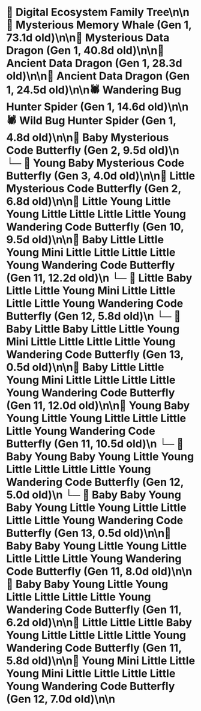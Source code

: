 # 🌳 Digital Ecosystem Family Tree\n\n🐋 Mysterious Memory Whale (Gen 1, 73.1d old)\n\n🐉 Mysterious Data Dragon (Gen 1, 40.8d old)\n\n🐉 Ancient Data Dragon (Gen 1, 28.3d old)\n\n🐉 Ancient Data Dragon (Gen 1, 24.5d old)\n\n🕷️ Wandering Bug Hunter Spider (Gen 1, 14.6d old)\n\n🕷️ Wild Bug Hunter Spider (Gen 1, 4.8d old)\n\n🦋 Baby Mysterious Code Butterfly (Gen 2, 9.5d old)\n  └─ 🦋 Young Baby Mysterious Code Butterfly (Gen 3, 4.0d old)\n\n🦋 Little Mysterious Code Butterfly (Gen 2, 6.8d old)\n\n🦋 Little Young Little Young Little Little Little Little Young Wandering Code Butterfly (Gen 10, 9.5d old)\n\n🦋 Baby Little Little Young Mini Little Little Little Little Young Wandering Code Butterfly (Gen 11, 12.2d old)\n  └─ 🦋 Little Baby Little Little Young Mini Little Little Little Little Young Wandering Code Butterfly (Gen 12, 5.8d old)\n    └─ 🦋 Baby Little Baby Little Little Young Mini Little Little Little Little Young Wandering Code Butterfly (Gen 13, 0.5d old)\n\n🦋 Baby Little Little Young Mini Little Little Little Little Young Wandering Code Butterfly (Gen 11, 12.0d old)\n\n🦋 Young Baby Young Little Young Little Little Little Little Young Wandering Code Butterfly (Gen 11, 10.5d old)\n  └─ 🦋 Baby Young Baby Young Little Young Little Little Little Little Young Wandering Code Butterfly (Gen 12, 5.0d old)\n    └─ 🦋 Baby Baby Young Baby Young Little Young Little Little Little Little Young Wandering Code Butterfly (Gen 13, 0.5d old)\n\n🦋 Baby Baby Young Little Young Little Little Little Little Young Wandering Code Butterfly (Gen 11, 8.0d old)\n\n🦋 Baby Baby Young Little Young Little Little Little Little Young Wandering Code Butterfly (Gen 11, 6.2d old)\n\n🦋 Little Little Little Baby Young Little Little Little Little Young Wandering Code Butterfly (Gen 11, 5.8d old)\n\n🦋 Young Mini Little Little Young Mini Little Little Little Little Young Wandering Code Butterfly (Gen 12, 7.0d old)\n\n